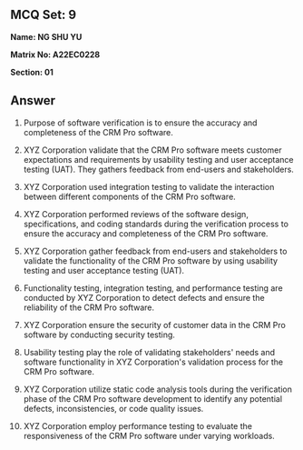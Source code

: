 ## MCQ Set: 9

**Name: NG SHU YU**

**Matrix No: A22EC0228**

**Section: 01**

## Answer
1. Purpose of software verification is to ensure the accuracy and completeness of the CRM Pro software.

2. XYZ Corporation validate that the CRM Pro software meets customer expectations and requirements by usability testing and user acceptance testing (UAT). They gathers feedback from end-users and stakeholders.

3. XYZ Corporation used integration testing to validate the interaction between different components of the CRM Pro software.

4. XYZ Corporation performed reviews of the software design, specifications, and coding standards during the verification process to ensure the accuracy and completeness of the CRM Pro software.

5. XYZ Corporation gather feedback from end-users and stakeholders to validate the functionality of the CRM Pro software by using usability testing and user acceptance testing (UAT).

6. Functionality testing, integration testing, and performance testing are conducted by XYZ Corporation to detect defects and ensure the reliability of the CRM Pro software.

7. XYZ Corporation ensure the security of customer data in the CRM Pro software by conducting security testing.

8. Usability testing play the role of validating stakeholders' needs and software functionality in XYZ Corporation's validation process for the CRM Pro software.

9. XYZ Corporation utilize static code analysis tools during the verification phase of the CRM Pro software development to identify any potential defects, inconsistencies, or code quality issues.

10. XYZ Corporation employ performance testing to evaluate the responsiveness of the CRM Pro software under varying workloads.

